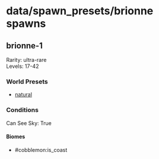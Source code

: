 # data/spawn_presets/brionne spawns  
  
## brionne-1  
Rarity: ultra-rare  
Levels: 17-42  
  
### World Presets  
* [natural](/data/spawn_data/natural.md)  
  
### Conditions  
Can See Sky: True  
  
#### Biomes  
  * #cobblemon:is_coast
  
